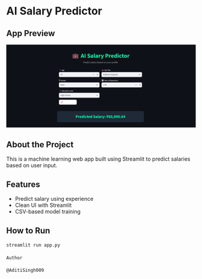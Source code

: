 # AI Salary Predictor

## App Preview

![App Screenshot](salary_prediction.png)

## About the Project

This is a machine learning web app built using Streamlit to predict salaries based on user input.

## Features

- Predict salary using experience
- Clean UI with Streamlit
- CSV-based model training

## How to Run

```bash
streamlit run app.py

Author

@AditiSingh009